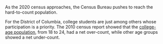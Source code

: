 As the 2020 census approaches, the Census Bureau pushes to reach the hard-to-count population.

For the District of Columbia, college students are just among others whose participation is a priority. The 2010 census report showed that the [college-age population](https://link.springer.com/content/pdf/10.1007%2F978-3-030-10973-8_5.pdf), from 18 to 24, had a net over-count, while other age groups showed a net under-count.
